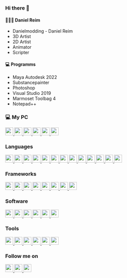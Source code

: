 ### Hi there 👋

#### 👨🏼‍🚒 Daniel Reim 
- Danielmodding - Daniel Reim
- 3D Artist
- 2D Artist
- Animator
- Scripter

#### 💻 Programms
- Maya Autodesk 2022
- Substancepainter
- Photoshop
- Visual Studio 2019
- Marmoset Toolbag 4
- Notepad++


### 💻 My PC
<p>
  <a href="https://Danielmodding.webflow.io" target="_blank">
    <img src="https://img.shields.io/badge/DELL XPS 17-blue?style=for-the-badge&logo=appveyor" height=25>
    <img src="https://img.shields.io/badge/Intel Core i9 11980HK 5GHz 8Cores-blue?style=for-the-badge&logo=appveyor" height=25>
    <img src="https://img.shields.io/badge/64GB DDR4 Ram [3200MHz]-blue?style=for-the-badge&logo=appveyor" height=25>
    <img src="https://img.shields.io/badge/2TB M.2 NVMe SSD-blue?style=for-the-badge&logo=appveyor" height=25>
    <img src="https://img.shields.io/badge/Nvidia 3060 6GB-blue?style=for-the-badge&logo=appveyor" height=25>
    <img src="https://img.shields.io/badge/...-%23000.svg?&style=for-the-badge&logoColor=white" height=25>
  </a>
</p>

### Languages
<p>
  <a href="https://Danielmodding.webflow.io" target="_blank">
    <img src="https://img.shields.io/badge/C%23-blue?style=for-the-badge&logo=appveyor" height=25>
    <img src="https://img.shields.io/badge/C++-blue?style=for-the-badge&logo=appveyor" height=25>
    <img src="https://img.shields.io/badge/C-blue?style=for-the-badge&logo=appveyor" height=25>
    <img src="https://img.shields.io/badge/LUA-blue?style=for-the-badge&logo=appveyor" height=25>
    <img src="https://img.shields.io/badge/mel-blue?style=for-the-badge&logo=appveyor" height=25>
    <img src="https://img.shields.io/badge/SCL-blue?style=for-the-badge&logo=appveyor" height=25>
    <img src="https://img.shields.io/badge/SQL-blue?style=for-the-badge&logo=appveyor" height=25>
    <img src="https://img.shields.io/badge/Python-blue?style=for-the-badge&logo=appveyor" height=25>
    <img src="https://img.shields.io/badge/Java-blue?style=for-the-badge&logo=appveyor" height=25>
    <img src="https://img.shields.io/badge/JavaScript-blue?style=for-the-badge&logo=appveyor" height=25>
    <img src="https://img.shields.io/badge/NodeJS-blue?style=for-the-badge&logo=appveyor" height=25>
    <img src="https://img.shields.io/badge/TypeScript-blue?style=for-the-badge&logo=appveyor" height=25>
    <img src="https://img.shields.io/badge/...-%23000.svg?&style=for-the-badge&logoColor=white" height=25>
  </a>
</p>

### Frameworks
<p>
<a href="https://danielmodding.webflow.io" target="_blank">
<img src="https://img.shields.io/badge/symfony-%2318171b.svg?&style=for-the-badge&logo=symfony&logoColor=white" height=25>
<img src="https://img.shields.io/badge/laravel-%23f55247.svg?&style=for-the-badge&logo=laravel&logoColor=white" height=25>
<img src="https://img.shields.io/badge/zend--framework-%2378a300.svg?&style=for-the-badge&logo=zend-framework&logoColor=white" height=25>
<img src="https://img.shields.io/badge/bootstrap-%237952b3.svg?&style=for-the-badge&logo=bootstrap&logoColor=white" height=25>
<img src="https://img.shields.io/badge/uikit-%232396F3.svg?&style=for-the-badge&logo=uikit&logoColor=white" height=25>
<img src="https://img.shields.io/badge/jquery-%230769ad.svg?&style=for-the-badge&logo=jquery&logoColor=white" height=25>
<img src="https://img.shields.io/badge/vue.js-%234FC08D.svg?&style=for-the-badge&logo=vue.js&logoColor=white" height=25>
<img src="https://img.shields.io/badge/...-%23000.svg?&style=for-the-badge&logoColor=white" height=25>
</a>
</p>

### Software
<p>
<a href="https://danielmodding.webflow.io" target="_blank">
<img src="https://img.shields.io/badge/shopware-%23189eff.svg?&style=for-the-badge&logo=shopware&logoColor=white" height=25>
<img src="https://img.shields.io/badge/magento-%23f46f25.svg?&style=for-the-badge&logo=magento&logoColor=white" height=25>
<img src="https://img.shields.io/badge/typo3-%23ff8700.svg?&style=for-the-badge&logo=typo3&logoColor=white" height=25>
<img src="https://img.shields.io/badge/npm-%23CB3837.svg?&style=for-the-badge&logo=npm&logoColor=white" height=25>
<img src="https://img.shields.io/badge/composer-%23885630.svg?&style=for-the-badge&logo=composer&logoColor=white" height=25>
<img src="https://img.shields.io/badge/...-%23000.svg?&style=for-the-badge&logoColor=white" height=25>
</a>
</p>

### Tools
<p>
<a href="https://danielmodding.webflow.io" target="_blank">
<img src="https://img.shields.io/badge/phpstorm-%23000000.svg?&style=for-the-badge&logo=phpstorm&logoColor=white" height=25>
<img src="https://img.shields.io/badge/prettier-%23F7B93E.svg?&style=for-the-badge&logo=prettier&logoColor=white" height=25>
<img src="https://img.shields.io/badge/yarn-%232C8EBB.svg?&style=for-the-badge&logo=yarn&logoColor=white" height=25>
<img src="https://img.shields.io/badge/sentry-%23362D59.svg?&style=for-the-badge&logo=sentry&logoColor=white" height=25>
<img src="https://img.shields.io/badge/docker-%232496ED.svg?&style=for-the-badge&logo=docker&logoColor=white" height=25>
<img src="https://img.shields.io/badge/...-%23000.svg?&style=for-the-badge&logoColor=white" height=25>
</a>
</p>

### Follow me on
<p>
<a target="_blank" href="https://github.com/danielmodding" title="GitHub">
<img src="https://img.shields.io/badge/github-%2312100E.svg?&style=for-the-badge&logo=github&logoColor=white" height=25>
</a>
<a target="_blank" href="https://gitlab.com/shopbase" title="Gitlab">
<img src="https://img.shields.io/badge/gitlab-%23fc6d26.svg?&style=for-the-badge&logo=gitlab&logoColor=white" height=25>
</a>
<a target="_blank" href="https://www.linkedin.com/in/daniel-reim-38a5371a1/" title="LinkedIn">
<img src="https://img.shields.io/badge/linkedin-%230077B5.svg?&style=for-the-badge&logo=linkedin&logoColor=white" height=25>
</a>
</p>


